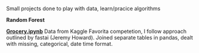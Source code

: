 Small projects done to play with data, learn/pracice algorithms 

**Random Forest**

[**Grocery.ipynb**](https://github.com/DRMRK/Machine_Learning-/blob/master/Grocery.ipynb) Data from Kaggle Favorita competetion, I follow approach outlined by fastai (Jeremy Howard). Joined separate tables in pandas, dealt with missing, categorical, date time format.   

